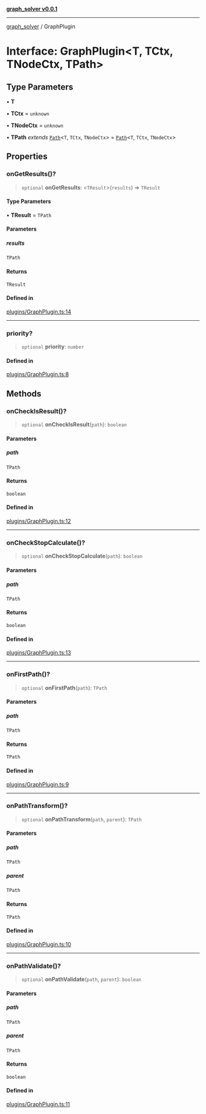 [**graph_solver v0.0.1**](../README.md)

***

[graph_solver](../globals.md) / GraphPlugin

# Interface: GraphPlugin\<T, TCtx, TNodeCtx, TPath\>

## Type Parameters

• **T**

• **TCtx** = `unknown`

• **TNodeCtx** = `unknown`

• **TPath** *extends* [`Path`](Path.md)\<`T`, `TCtx`, `TNodeCtx`\> = [`Path`](Path.md)\<`T`, `TCtx`, `TNodeCtx`\>

## Properties

### onGetResults()?

> `optional` **onGetResults**: \<`TResult`\>(`results`) => `TResult`

#### Type Parameters

• **TResult** = `TPath`

#### Parameters

##### results

`TPath`

#### Returns

`TResult`

#### Defined in

[plugins/GraphPlugin.ts:14](https://github.com/ahibis/grapthSolver/blob/4dd4240a4478c04a5ad76de712e4c7919f8a6717/src/plugins/GraphPlugin.ts#L14)

***

### priority?

> `optional` **priority**: `number`

#### Defined in

[plugins/GraphPlugin.ts:8](https://github.com/ahibis/grapthSolver/blob/4dd4240a4478c04a5ad76de712e4c7919f8a6717/src/plugins/GraphPlugin.ts#L8)

## Methods

### onCheckIsResult()?

> `optional` **onCheckIsResult**(`path`): `boolean`

#### Parameters

##### path

`TPath`

#### Returns

`boolean`

#### Defined in

[plugins/GraphPlugin.ts:12](https://github.com/ahibis/grapthSolver/blob/4dd4240a4478c04a5ad76de712e4c7919f8a6717/src/plugins/GraphPlugin.ts#L12)

***

### onCheckStopCalculate()?

> `optional` **onCheckStopCalculate**(`path`): `boolean`

#### Parameters

##### path

`TPath`

#### Returns

`boolean`

#### Defined in

[plugins/GraphPlugin.ts:13](https://github.com/ahibis/grapthSolver/blob/4dd4240a4478c04a5ad76de712e4c7919f8a6717/src/plugins/GraphPlugin.ts#L13)

***

### onFirstPath()?

> `optional` **onFirstPath**(`path`): `TPath`

#### Parameters

##### path

`TPath`

#### Returns

`TPath`

#### Defined in

[plugins/GraphPlugin.ts:9](https://github.com/ahibis/grapthSolver/blob/4dd4240a4478c04a5ad76de712e4c7919f8a6717/src/plugins/GraphPlugin.ts#L9)

***

### onPathTransform()?

> `optional` **onPathTransform**(`path`, `parent`): `TPath`

#### Parameters

##### path

`TPath`

##### parent

`TPath`

#### Returns

`TPath`

#### Defined in

[plugins/GraphPlugin.ts:10](https://github.com/ahibis/grapthSolver/blob/4dd4240a4478c04a5ad76de712e4c7919f8a6717/src/plugins/GraphPlugin.ts#L10)

***

### onPathValidate()?

> `optional` **onPathValidate**(`path`, `parent`): `boolean`

#### Parameters

##### path

`TPath`

##### parent

`TPath`

#### Returns

`boolean`

#### Defined in

[plugins/GraphPlugin.ts:11](https://github.com/ahibis/grapthSolver/blob/4dd4240a4478c04a5ad76de712e4c7919f8a6717/src/plugins/GraphPlugin.ts#L11)
